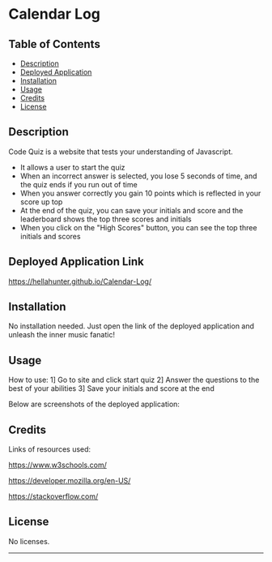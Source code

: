 # Calendar Log

## Table of Contents

- [Description](#description)
- [Deployed Application](#deployed-application)
- [Installation](#installation)
- [Usage](#usage)
- [Credits](#credits)
- [License](#license)

## Description

Code Quiz is a website that tests your understanding of Javascript. 

- It allows a user to start the quiz 
- When an incorrect answer is selected, you lose 5 seconds of time, and the quiz ends if you run out of time
- When you answer correctly you gain 10 points which is reflected in your score up top
- At the end of the quiz, you can save your initials and score and the leaderboard shows the top three scores and initials
- When you click on the "High Scores" button, you can see the top three initials and scores

## Deployed Application Link

https://hellahunter.github.io/Calendar-Log/

## Installation

No installation needed. Just open the link of the deployed application and unleash the inner music fanatic!

## Usage

How to use:
1] Go to site and click start quiz
2] Answer the questions to the best of your abilities
3] Save your initials and score at the end

Below are screenshots of the deployed application:


## Credits

Links of resources used:

https://www.w3schools.com/

https://developer.mozilla.org/en-US/

https://stackoverflow.com/

## License

No licenses.

---
